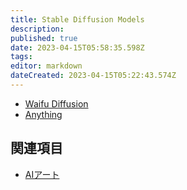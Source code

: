 ```yaml
---
title: Stable Diffusion Models
description: 
published: true
date: 2023-04-15T05:58:35.598Z
tags: 
editor: markdown
dateCreated: 2023-04-15T05:22:43.574Z
---
```


- [Waifu Diffusion](/waifu_diffusion)
- [Anything](/anything)

## 関連項目

- [AIアート](/aiart)
